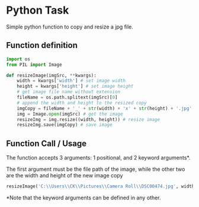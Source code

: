 # Python Task

Simple python function to copy and resize a jpg file.

## Function definition

```python
import os
from PIL import Image

def resizeImage(imgSrc, **kwargs):
    width = kwargs['width'] # set image width
    height = kwargs['height'] # set image height
    # get image file name without extension
    fileName = os.path.splitext(imgSrc)[0] 
    # append the width and height to the resized copy
    imgCopy = fileName + '_' + str(width) + 'x' + str(height) + '.jpg' 
    img = Image.open(imgSrc) # get the image
    resizeImg = img.resize((width, height)) # resize image
    resizeImg.save(imgCopy) # save image
```

## Function Call / Usage

The function accepts 3 arguments: 1 positional, and 2 keyword arguments*.

The first argument must be the file path of the image, while the other two are the width and height of the new image copy

```python
resizeImage('C:\\Users\\CK\\Pictures\\Camera Roll\\DSC00474.jpg', width=350, height=250);
```

*Note that the keyword arguments can be defined in any other.

